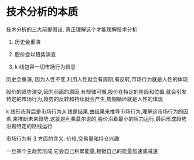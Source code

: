 # 技术分析的本质

技术分析的三大前提假设, 真正理解这个才能理解技术分析

1. 历史会重演

2. 股价会以趋势演变

3. k 线包容一切市场行为信息

历史会重演, 因为人性不变,利用人性就会有周期,有反转,市场行为就是人性的体现

股价的趋势演变,因为前面的原因,有规律可循,股价在特定的阶段和位置,就会引发特定的市场行为,趋势的反转和持续就会产生,周期循环就是人性的体现

k 线形态背后是市场行为,k 线是结果,由结果来推导市场行为,理解这市场行为的因素,来推断未来趋势.这就是利弗莫尔说的,股价沿着最小的阻力运行,最后形成趋势沿着特定的路线运行

市场行为有 3 方面的含义: 价格,交易量和持仓兴趣

一旦某个主趋势形成,它会自己积累能量,根据自己的能量加速或减速
